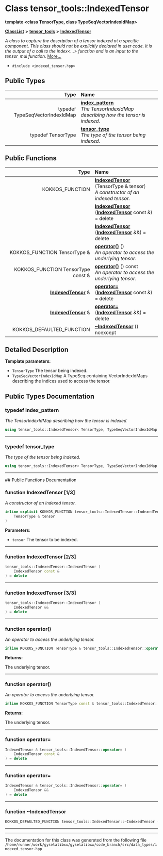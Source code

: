 

# Class tensor\_tools::IndexedTensor

**template &lt;class TensorType, class TypeSeqVectorIndexIdMap&gt;**



[**ClassList**](annotated.md) **>** [**tensor\_tools**](namespacetensor__tools.md) **>** [**IndexedTensor**](classtensor__tools_1_1IndexedTensor.md)



_A class to capture the description of a tensor indexed at a specific component. This class should not be explicitly declared in user code. It is the output of a call to the index&lt;...&gt; function and is an input to the tensor\_mul function._ [More...](#detailed-description)

* `#include <indexed_tensor.hpp>`

















## Public Types

| Type | Name |
| ---: | :--- |
| typedef TypeSeqVectorIndexIdMap | [**index\_pattern**](#typedef-index_pattern)  <br>_The TensorIndexIdMap describing how the tensor is indexed._  |
| typedef TensorType | [**tensor\_type**](#typedef-tensor_type)  <br>_The type of the tensor being indexed._  |




















## Public Functions

| Type | Name |
| ---: | :--- |
|  KOKKOS\_FUNCTION | [**IndexedTensor**](#function-indexedtensor-13) (TensorType & tensor) <br>_A constructor of an indexed tensor._  |
|   | [**IndexedTensor**](#function-indexedtensor-23) ([**IndexedTensor**](classtensor__tools_1_1IndexedTensor.md) const &) = delete<br> |
|   | [**IndexedTensor**](#function-indexedtensor-33) ([**IndexedTensor**](classtensor__tools_1_1IndexedTensor.md) &&) = delete<br> |
|  KOKKOS\_FUNCTION TensorType & | [**operator()**](#function-operator) () <br>_An operator to access the underlying tensor._  |
|  KOKKOS\_FUNCTION TensorType const & | [**operator()**](#function-operator_1) () const<br>_An operator to access the underlying tensor._  |
|  [**IndexedTensor**](classtensor__tools_1_1IndexedTensor.md) & | [**operator=**](#function-operator_2) ([**IndexedTensor**](classtensor__tools_1_1IndexedTensor.md) const &) = delete<br> |
|  [**IndexedTensor**](classtensor__tools_1_1IndexedTensor.md) & | [**operator=**](#function-operator_3) ([**IndexedTensor**](classtensor__tools_1_1IndexedTensor.md) &&) = delete<br> |
|  KOKKOS\_DEFAULTED\_FUNCTION | [**~IndexedTensor**](#function-indexedtensor) () noexcept<br> |




























## Detailed Description




**Template parameters:**


* `TensorType` The tensor being indexed. 
* `TypeSeqVectorIndexIdMap` A TypeSeq containing VectorIndexIdMaps describing the indices used to access the tensor. 




    
## Public Types Documentation




### typedef index\_pattern 

_The TensorIndexIdMap describing how the tensor is indexed._ 
```C++
using tensor_tools::IndexedTensor< TensorType, TypeSeqVectorIndexIdMap >::index_pattern =  TypeSeqVectorIndexIdMap;
```




<hr>



### typedef tensor\_type 

_The type of the tensor being indexed._ 
```C++
using tensor_tools::IndexedTensor< TensorType, TypeSeqVectorIndexIdMap >::tensor_type =  TensorType;
```




<hr>
## Public Functions Documentation




### function IndexedTensor [1/3]

_A constructor of an indexed tensor._ 
```C++
inline explicit KOKKOS_FUNCTION tensor_tools::IndexedTensor::IndexedTensor (
    TensorType & tensor
) 
```





**Parameters:**


* `tensor` The tensor to be indexed. 




        

<hr>



### function IndexedTensor [2/3]

```C++
tensor_tools::IndexedTensor::IndexedTensor (
    IndexedTensor const &
) = delete
```




<hr>



### function IndexedTensor [3/3]

```C++
tensor_tools::IndexedTensor::IndexedTensor (
    IndexedTensor &&
) = delete
```




<hr>



### function operator() 

_An operator to access the underlying tensor._ 
```C++
inline KOKKOS_FUNCTION TensorType & tensor_tools::IndexedTensor::operator() () 
```





**Returns:**

The underlying tensor. 





        

<hr>



### function operator() 

_An operator to access the underlying tensor._ 
```C++
inline KOKKOS_FUNCTION TensorType const & tensor_tools::IndexedTensor::operator() () const
```





**Returns:**

The underlying tensor. 





        

<hr>



### function operator= 

```C++
IndexedTensor & tensor_tools::IndexedTensor::operator= (
    IndexedTensor const &
) = delete
```




<hr>



### function operator= 

```C++
IndexedTensor & tensor_tools::IndexedTensor::operator= (
    IndexedTensor &&
) = delete
```




<hr>



### function ~IndexedTensor 

```C++
KOKKOS_DEFAULTED_FUNCTION tensor_tools::IndexedTensor::~IndexedTensor () noexcept
```




<hr>

------------------------------
The documentation for this class was generated from the following file `/home/runner/work/gyselalibxx/gyselalibxx/code_branch/src/data_types/indexed_tensor.hpp`

